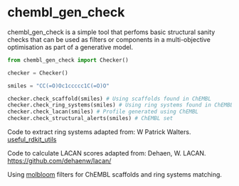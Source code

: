 # chembl_gen_check

chembl_gen_check is a simple tool that perfoms basic structural sanity checks that can be used as filters or components in a multi-objective optimisation as part of a generative model.

```python
from chembl_gen_check import Checker()

checker = Checker()

smiles = "CC(=O)Oc1ccccc1C(=O)O"

checker.check_scaffold(smiles) # Using scaffolds found in ChEMBL
checker.check_ring_systems(smiles) # Using ring systems found in ChEMBL
checker.check_lacan(smiles) # Profile generated using ChEMBL
checker.check_structural_alerts(smiles) # ChEMBL set
```

Code to extract ring systems adapted from: W Patrick Walters. [useful_rdkit_utils](https://github.com/PatWalters/useful_rdkit_utils/blob/master/useful_rdkit_utils/ring_systems.py)

Code to calculate LACAN scores adapted from: Dehaen, W. LACAN. https://github.com/dehaenw/lacan/

Using [molbloom](https://github.com/whitead/molbloom) filters for ChEMBL scaffolds and ring systems matching.